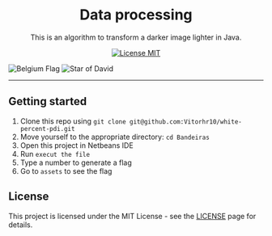 <h1 align="center">
Data processing
</h1>

<p align="center">This is an algorithm to transform a darker image lighter in Java.</p>

<p align="center">
  <a href="https://opensource.org/licenses/MIT">
    <img src="https://img.shields.io/badge/License-MIT-blue.svg" alt="License MIT">
  </a>
</p>

<div>
  <img src="./src/assets/Bandeira_Bélgica.png" alt="Belgium Flag">
  <img src="./src/assets/Estrela_de_Davi.png" alt="Star of David">
</div>

<hr />

## Getting started

1. Clone this repo using `git clone git@github.com:Vitorhr10/white-percent-pdi.git`
2. Move yourself to the appropriate directory: `cd Bandeiras`
3. Open this project in Netbeans IDE
4. Run `execut the file`
5. Type a number to generate a flag
6. Go to `assets` to see the flag

## License

This project is licensed under the MIT License - see the [LICENSE](https://opensource.org/licenses/MIT) page for details.
